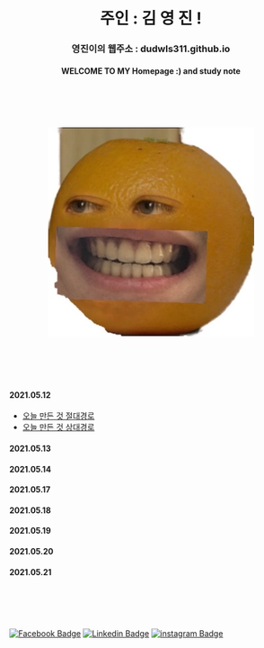 <div align=center>

# 주인 : 김 영 진 !

### 영진이의 웹주소 : dudwls311.github.io     

#### WELCOME TO MY Homepage :) and study note

<br><br>




# ![](KakaoTalk_20210512_225601355.jpg)

</div>

<br><br><br>


#### 2021.05.12 

- [오늘 만든 것 절대경로](./test.md)
- [오늘 만든 것 상대경로](test.md)

#### 2021.05.13

#### 2021.05.14

#### 2021.05.17

#### 2021.05.18

#### 2021.05.19

#### 2021.05.20

#### 2021.05.21
 
# <br>
 [![Facebook Badge](https://img.shields.io/badge/facebook-1877f2?style=flat-square&logo=facebook&logoColor=white&link=https://www.facebook.com/dhdhgngn)](https://www.facebook.com/dhdhgngn) 
 [![Linkedin Badge](https://img.shields.io/badge/-LinkedIn-blue?style=flat-square&logo=Linkedin&logoColor=white&link=https://www.linkedin.com/in/영진-김-452b1b2113/)](https://www.linkedin.com/in/영진-김-452b1b211/)
 [![instagram Badge](https://img.shields.io/badge/-instagram-pink?style=flat-square&logo=instagram&logoColor=white&link=https://www.instagram.com/0.0_dean/)](https://www.instagram.com/0.0_dean/)


